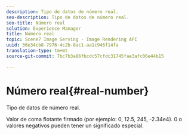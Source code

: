 ```yaml
---
description: Tipo de datos de número real.
seo-description: Tipo de datos de número real.
seo-title: Número real
solution: Experience Manager
title: Número real
topic: Scene7 Image Serving - Image Rendering API
uuid: 36e34cb8-7976-4c2b-8ac1-aa1c946f14fa
translation-type: tm+mt
source-git-commit: 7bc7b3a86fbcdc57cfdc31745fae3afc06e44b15

---
```



# Número real{#real-number}

Tipo de datos de número real.

Valor de coma flotante firmado (por ejemplo: 0, 12.5, 245, -2.34e4). 0 o valores negativos pueden tener un significado especial.